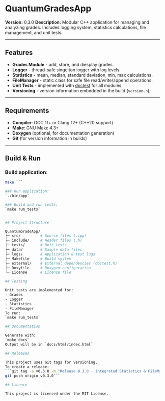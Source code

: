 # QuantumGradesApp

**Version:** 0.3.0
**Description:** Modular C++ application for managing and analyzing grades. Includes logging system, statistics calculations, file management, and unit tests.

---

## Features

- **Grades Module** - add, store, and diesplay grades.
- **Logger** - thread-safe singelton logger with log levels.
- **Statistics** - mean, median, standard deviation, min, max calculations.
- **FileManager** - static class for safe file read/write/append operations.
- **Unit Tests** - implemented with [doctest](https://github.com/doctest/doctest) for all modules. 
- **Versioning** - version information embedded in the build (`version.h`);

---

## Requirements

- **Compiler**: GCC 11+ or Clang 12+ (C++20 support)
- **Make**: GNU Make 4.3+
- **Doxygen** (optional, for documentation generation)
- **Git** (for version information in builds)

---

## Build & Run


### Build application:
```bash
make ```

### Run application:
`./bin/app`

### Build and run tests:
`make run_tests`


## Project Structure

QuantumGradeApp/
├─ src/         # Source files (.cpp)
├─ include/     # Header files (.h)
├─ tests/       # Unit tests
├─ data/        # Sample data files
├─ logs/        # Application & test logs
├─ Makefile     # Build system
├─ external/    # External dependencies (doctest.h)
├─ Doxyfile     # Doxygen configuration
└─ License      # License file

## Testing

Unit tests are implemented for:
- Grades
- Logger
- Statistics
- FileManager
To run:
`make run_tests`

## Documentation

Generate with:
`make docs`
Output will be in `docs/html/index.html`

## Releases

This project uses Git tags for versioning.
To create a release:
```git tag -a v0.3.0 -m "Release 0.3.0 - integrated Statistics & FileManager"
git push origin v0.3.0```

## Licence

This project is licensed under the MIT License.



